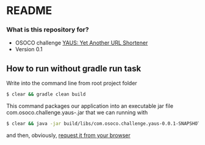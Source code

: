 # README #

### What is this repository for? ###

* OSOCO challenge [YAUS: Yet Another URL Shortener](https://gist.github.com/luque/7803091)
* Version 0.1

## How to run without gradle run task

Write into the command line from root project folder

```sh
$ clear && gradle clean build
```

This command packages our application into an executable jar file com.osoco.challenge.yaus-<version>.jar that we can running with

```sh
$ clear && java -jar build/libs/com.osoco.challenge.yaus-0.0.1-SNAPSHOT.jar
```

and then, obviously, [request it from your browser](http://localhost:8080/)

